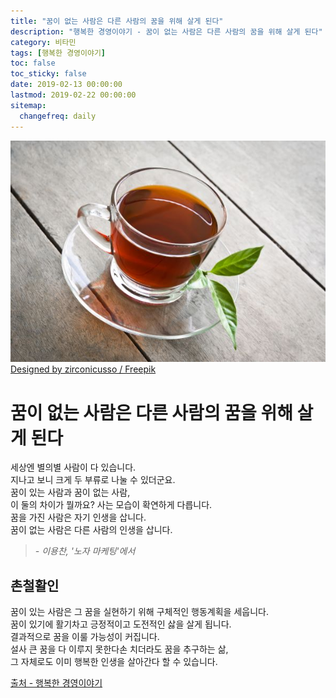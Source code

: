```yaml
---
title: "꿈이 없는 사람은 다른 사람의 꿈을 위해 살게 된다"
description: "행복한 경영이야기 - 꿈이 없는 사람은 다른 사람의 꿈을 위해 살게 된다"
category: 비타민
tags: [행복한 경영이야기]
toc: false
toc_sticky: false
date: 2019-02-13 00:00:00
lastmod: 2019-02-22 00:00:00
sitemap:
  changefreq: daily
---
```


![Tea](/assets/images/tea.jpg)  
[Designed by zirconicusso / Freepik](http://www.freepik.com)
  
  
  
# 꿈이 없는 사람은 다른 사람의 꿈을 위해 살게 된다 

세상엔 별의별 사람이 다 있습니다.  
지나고 보니 크게 두 부류로 나눌 수 있더군요.  
꿈이 있는 사람과 꿈이 없는 사람,  
이 둘의 차이가 뭘까요? 사는 모습이 확연하게 다릅니다.  
꿈을 가진 사람은 자기 인생을 삽니다.  
꿈이 없는 사람은 다른 사람의 인생을 삽니다.  
>*- 이용찬, '노자 마케팅'에서*  
  
  
## 촌철활인  
  
꿈이 있는 사람은 그 꿈을 실현하기 위해 구체적인 행동계획을 세웁니다.  
꿈이 있기에 활기차고 긍정적이고 도전적인 삻을 살게 됩니다.  
결과적으로 꿈을 이룰 가능성이 커집니다.  
설사 큰 꿈을 다 이루지 못한다손 치더라도 꿈을 추구하는 삶,  
그 자체로도 이미 행복한 인생을 살아간다 할 수 있습니다.  

[출처 - 행복한 경영이야기](http://happyceo.or.kr/Story/ContentsView?num=3920)
